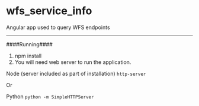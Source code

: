 # wfs_service_info
Angular app used to query WFS endpoints

***

####Running####

1. npm install
2. You will need web server to run the application.  

Node (server included as part of installation)
```http-server ```

Or

Python
```python -m SimpleHTTPServer```
  
